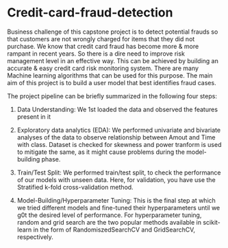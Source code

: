 # Credit-card-fraud-detection

Business challenge of this capstone project is to detect potential frauds so that customers are not wrongly charged for items that they did not purchase. We know that credit card fraud has become more & more rampant in recent years. So there is a dire need to improve risk management level in an effective way. This can be achieved by building an accurate & easy credit card risk monitoring system. There are many Machine learning algorithms that can be used for this purpose. The main aim of this project is to build a user model that best identifies fraud cases.

The project pipeline can be briefly summarized in the following four steps:
1. Data Understanding: We 1st loaded the data and observed the features present in it

2. Exploratory data analytics (EDA): We performed univariate and bivariate analyses of the data to observe relationship between Amout and Time with class. Dataset is checked for skewness and power tranform is used to mitigate the same, as it might cause problems during the model-building phase.

3. Train/Test Split: We performed train/test split, to check the performance of our models with unseen data. Here, for validation, you have use the Stratified k-fold cross-validation method. 

5. Model-Building/Hyperparameter Tuning: This is the final step at which we tried different models and fine-tuned their hyperparameters until we g0t the desired level of performance. For hyperparameter tuning, random and grid search are the two popular methods available in scikit-learn in the form of RandomiszedSearchCV and GridSearchCV, respectively.
